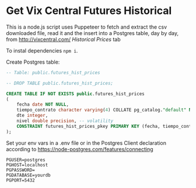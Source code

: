 # Get Vix Central Futures Historical

This is a node.js script uses Puppeteer to fetch and extract the csv downloaded file, read it and the insert into a Postgres table, day by day,
from http://vixcentral.com/ _Historical Prices_ tab

To instal dependencies `npm i`.

Create Postgres table:

```SQL
-- Table: public.futures_hist_prices

-- DROP TABLE public.futures_hist_prices;

CREATE TABLE IF NOT EXISTS public.futures_hist_prices
(
    fecha date NOT NULL,
    tiempo_contrato character varying(4) COLLATE pg_catalog."default" NOT NULL,
    dte integer,
    nivel double precision, -- volatility
    CONSTRAINT futures_hist_prices_pkey PRIMARY KEY (fecha, tiempo_contrato)
);
```

Set your env vars in a .env file or in the Postgres Client declaration according to https://node-postgres.com/features/connecting

```env
PGUSER=postgres
PGHOST=localhost
PGPASSWORD=
PGDATABASE=yourdb
PGPORT=5432
```
